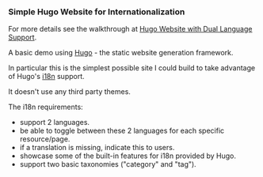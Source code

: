 ### Simple Hugo Website for Internationalization

For more details see the walkthrough at [Hugo Website with Dual Language Support](https://northcoder.com/post/hugo-website-with-dual-language-sup/).

A basic demo using [Hugo](https://gohugo.io/) - the static website generation framework.

In particular this is the simplest possible site I could build to take advantage of Hugo's [i18n](https://gohugo.io/content-management/multilingual/) support.

It doesn't use any third party themes.

The i18n requirements:

 - support 2 languages.
 - be able to toggle between these 2 languages for each specific resource/page.
 - if a translation is missing, indicate this to users.
 - showcase some of the built-in features for i18n provided by Hugo.
 - support two basic taxonomies ("category" and "tag").
